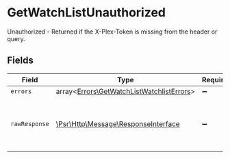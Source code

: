 # GetWatchListUnauthorized

Unauthorized - Returned if the X-Plex-Token is missing from the header or query.


## Fields

| Field                                                                                                        | Type                                                                                                         | Required                                                                                                     | Description                                                                                                  |
| ------------------------------------------------------------------------------------------------------------ | ------------------------------------------------------------------------------------------------------------ | ------------------------------------------------------------------------------------------------------------ | ------------------------------------------------------------------------------------------------------------ |
| `errors`                                                                                                     | array<[Errors\GetWatchListWatchlistErrors](../../Models/Errors/GetWatchListWatchlistErrors.md)>              | :heavy_minus_sign:                                                                                           | N/A                                                                                                          |
| `rawResponse`                                                                                                | [\Psr\Http\Message\ResponseInterface](https://www.php-fig.org/psr/psr-7/#33-psrhttpmessageresponseinterface) | :heavy_minus_sign:                                                                                           | Raw HTTP response; suitable for custom response parsing                                                      |